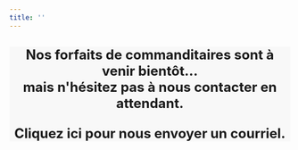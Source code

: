 ```yaml
---
title: ''
---
```


<div style="background-color: #f8f8f8;"
    class="bg-white text-center mx-2 px-4 py-10 flex flex-row justify-center items-center duration-300 transform h-full hover:-translate-y-1 hover:shadow-lg">
    <div class="p-1">
    <h2 font size="+3" >
     <a href="mailto:montrealcup@gmail.com" style="text-decoration:none;"> <p style="text-align: center">
<font size="+2"> Nos forfaits de commanditaires sont à venir bientôt... </font>
</br>
<font size="+2"> mais n'hésitez pas à nous contacter en attendant. </font>
</br>
</br>
<font size="+2"> Cliquez ici pour nous envoyer un courriel. </font>
</p>
 </a>
    </h2>    
</div>
</div>



